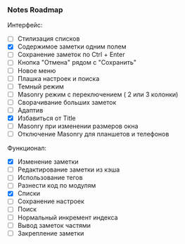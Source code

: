 ### Notes Roadmap
Интерфейс:
- [ ] Стилизация списков
- [x] Содержимое заметки одним полем
- [ ] Сохранение заметок по Ctrl + Enter
- [ ] Кнопка "Отмена" рядом с "Сохранить"
- [ ] Новое меню
- [ ] Плашка настроек и поиска
- [ ] Темный режим
- [ ] Masonry режим с переключением ( 2 или 3 колонки)
- [ ] Сворачивание больших заметок
- [ ] Адаптив
- [x] Избавиться от Title
- [ ] Masonry при изменении размеров окна
- [ ] Отключение Masonry для планшетов и телефонов

Функционал:
- [x] Изменение заметки
- [ ] Редактирование заметки из кэша
- [ ] Использование тегов
- [ ] Разнести код по модулям
- [x] Списки
- [ ] Сохранение настроек
- [ ] Поиск
- [ ] Нормальный инкремент индекса
- [ ] Вывод заметок частями
- [ ] Закрепление заметки